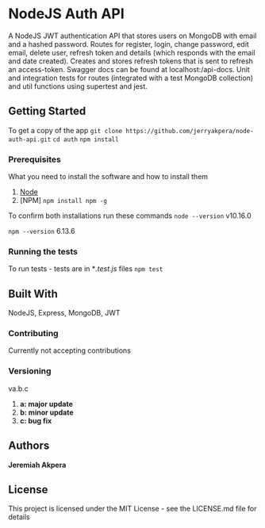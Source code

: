 # NodeJS Auth API
A NodeJS JWT authentication API that stores users on MongoDB with email and a hashed password. Routes for register, login, change password, edit email, delete user, refresh token and details (which responds with the email and date created). Creates and stores refresh tokens that is sent to refresh an access-token. 
Swagger docs can be found at localhost:<port>/api-docs.
Unit and integration tests for routes (integrated with a test MongoDB collection) and util functions using supertest and jest.

## Getting Started
To get a copy of the app
`git clone https://github.com/jerryakpera/node-auth-api.git`
`cd auth`
`npm install`

### Prerequisites
What you need to install the software and how to install them
1. [Node](https://nodejs.org/en/)
1. [NPM] `npm install npm -g`

To confirm both installations run these commands
`node --version`
v10.16.0

`npm --version`
6.13.6

### Running the tests
To run tests - tests are in **.test.js* files
`npm test`

## Built With
NodeJS, Express, MongoDB, JWT

### Contributing
Currently not accepting contributions

### Versioning
va.b.c
1. **a: major update**
2. **b: minor update**
3. **c: bug fix**

## Authors
**Jeremiah Akpera**

## License
This project is licensed under the MIT License - see the LICENSE.md file for details